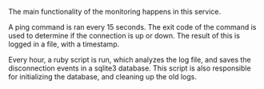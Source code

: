 The main functionality of the monitoring happens in this service.

A ping command is ran every 15 seconds. The exit code of the command is used to determine if the connection is up or down. The result of this is logged in a file, with a timestamp.

Every hour, a ruby script is run, which analyzes the log file, and saves the disconnection events in a sqlite3 database. This script is also responsible for initializing the database, and cleaning up the old logs.
